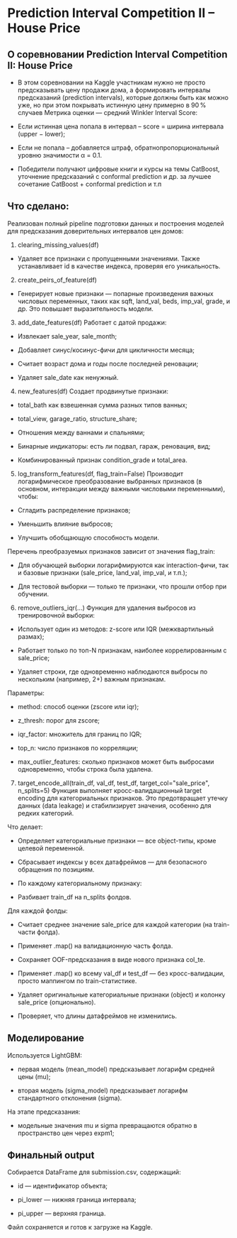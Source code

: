 # Prediction Interval Competition II – House Price

## О соревновании Prediction Interval Competition II: House Price

- В этом соревновании на Kaggle участникам нужно не просто предсказывать цену продажи дома, а формировать интервалы предсказаний (prediction intervals), которые должны быть как можно уже, но при этом покрывать истинную цену примерно в 90 % случаев 
Метрика оценки — средний Winkler Interval Score:

- Если истинная цена попала в интервал – score = ширина интервала (upper − lower);

- Если не попала – добавляется штраф, обратнопропорциональный уровню значимости α = 0.1.

- Победители получают цифровые книги и курсы на темы CatBoost, уточнение предсказаний с conformal prediction и др. за лучшее сочетание CatBoost + conformal prediction и т.п

## Что сделано:

Реализован полный pipeline подготовки данных и построения моделей для предсказания доверительных интервалов цен домов:

1. clearing_missing_values(df)
- Удаляет все признаки с пропущенными значениями. Также устанавливает id в качестве индекса, проверяя его уникальность.

2. create_peirs_of_feature(df)
- Генерирует новые признаки — попарные произведения важных числовых переменных, таких как sqft, land_val, beds, imp_val, grade, и др. Это повышает выразительность модели.

3. add_date_features(df)
Работает с датой продажи:

- Извлекает sale_year, sale_month;

- Добавляет синус/косинус-фичи для цикличности месяца;

- Считает возраст дома и годы после последней реновации;

- Удаляет sale_date как ненужный.

4. new_features(df)
Создает продвинутые признаки:

- total_bath как взвешенная сумма разных типов ванных;

- total_view, garage_ratio, structure_share;

- Отношения между ваннами и спальнями;

- Бинарные индикаторы: есть ли подвал, гараж, реновация, вид;

- Комбинированный признак condition_grade и total_area.

5. log_transform_features(df, flag_train=False)
Производит логарифмическое преобразование выбранных признаков (в основном, интеракции между важными числовыми переменными), чтобы:

- Сгладить распределение признаков;

- Уменьшить влияние выбросов;

- Улучшить обобщающую способность модели.

Перечень преобразуемых признаков зависит от значения flag_train:

- Для обучающей выборки логарифмируются как interaction-фичи, так и базовые признаки (sale_price, land_val, imp_val, и т.п.);

- Для тестовой выборки — только те признаки, что прошли отбор при обучении.

6. remove_outliers_iqr(...)
Функция для удаления выбросов из тренировочной выборки:

- Использует один из методов: z-score или IQR (межквартильный размах);

- Работает только по топ-N признакам, наиболее коррелированным с sale_price;

- Удаляет строки, где одновременно наблюдаются выбросы по нескольким (например, 2+) важным признакам.

Параметры:

- method: способ оценки (zscore или iqr);

- z_thresh: порог для zscore;

- iqr_factor: множитель для границ по IQR;

- top_n: число признаков по корреляции;

- max_outlier_features: сколько признаков может быть выбросами одновременно, чтобы строка была удалена.

7. target_encode_all(train_df, val_df, test_df, target_col="sale_price", n_splits=5)
Функция выполняет кросс-валидационный target encoding для категориальных признаков. Это предотвращает утечку данных (data leakage) и стабилизирует значения, особенно для редких категорий.

Что делает:

- Определяет категориальные признаки — все object-типы, кроме целевой переменной.

- Сбрасывает индексы у всех датафреймов — для безопасного обращения по позициям.

- По каждому категориальному признаку:

- Разбивает train_df на n_splits фолдов.

Для каждой фолды:

- Считает среднее значение sale_price для каждой категории (на train-части фолда).

- Применяет .map() на валидационную часть фолда.

- Сохраняет OOF-предсказания в виде нового признака col_te.

- Применяет .map() ко всему val_df и test_df — без кросс-валидации, просто маппингом по train-статистике.

- Удаляет оригинальные категориальные признаки (object) и колонку sale_price (опционально).

- Проверяет, что длины датафреймов не изменились.

## Моделирование

Используется LightGBM:

- первая модель (mean_model) предсказывает логарифм средней цены (mu);

- вторая модель (sigma_model) предсказывает логарифм стандартного отклонения (sigma).

На этапе предсказания:

- модельные значения mu и sigma превращаются обратно в пространство цен через expm1;

## Финальный output

Собирается DataFrame для submission.csv, содержащий:

- id — идентификатор объекта;

- pi_lower — нижняя граница интервала;

- pi_upper — верхняя граница.

Файл сохраняется и готов к загрузке на Kaggle.